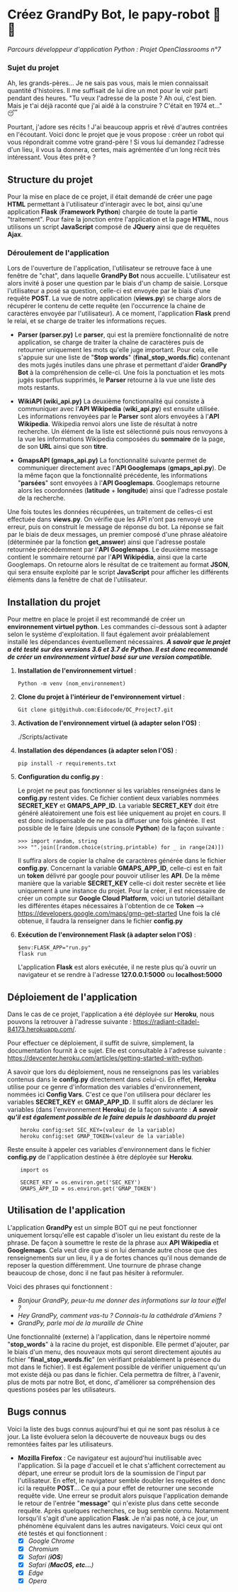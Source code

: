 # Créez GrandPy Bot, le papy-robot 🤖 👴

*Parcours développeur d'application Python : Projet OpenClassrooms n°7* 

### Sujet du projet

Ah, les grands-pères... Je ne sais pas vous, mais le mien connaissait quantité d'histoires. Il me suffisait de lui dire un mot pour le voir parti pendant des heures. "Tu veux l'adresse de la poste ? Ah oui, c'est bien. Mais je t'ai déjà raconté que j'ai aidé à la construire ? C'était en 1974 et..." 😴

Pourtant, j'adore ses récits ! J'ai beaucoup appris et rêvé d'autres contrées en l'écoutant. Voici donc le projet que je vous propose : créer un robot qui vous répondrait comme votre grand-père ! Si vous lui demandez l'adresse d'un lieu, il vous la donnera, certes, mais agrémentée d'un long récit très intéressant. Vous êtes prêt·e ?

## Structure du projet

Pour la mise en place de ce projet, il était demandé de créer une page **HTML** permettant à l'utilisateur d'interagir avec le bot, ainsi qu'une application **Flask** (**Framework Python**) chargée de toute la partie "traitement". Pour faire la jonction entre l'application et la page **HTML**, nous utilisons un script **JavaScript** composé de **JQuery** ainsi que de requêtes **Ajax**.

### Déroulement de l'application

Lors de l'ouverture de l'application, l'utilisateur se retrouve face à une fenêtre de "chat", dans laquelle **GrandPy Bot** nous accueille. L'utilisateur est alors invité à poser une question par le biais d'un champ de saisie.
Lorsque l'utilisateur a posé sa question, celle-ci est envoyée par le biais d'une requête **POST**. La vue de notre application (**views.py**) se charge alors de récupérer le contenu de cette requête (en l'occurrence la chaine de caractères envoyée par l'utilisateur).
A ce moment, l'application **Flask** prend le relai, et se charge de traiter les informations reçues. 

- **Parser (parser.py)**
Le **parser**, qui est la première fonctionnalité de notre application, se charge de traiter la chaîne de caractères puis de retourner uniquement les mots qu'elle juge important. Pour cela, elle s'appuie sur une liste de "**Stop words**" (**final_stop_words.fic**) contenant des mots jugés inutiles dans une phrase et permettant d'aider **GrandPy Bot** à la compréhension de celle-ci.
Une fois la ponctuation et les mots jugés superflus supprimés, le **Parser** retourne à la vue une liste des mots restants.

- **WikiAPI (wiki_api.py)**
La deuxième fonctionnalité qui consiste à communiquer avec l'**API Wikipedia** (**wiki_api.py**) est ensuite utilisée. Les informations renvoyées par le **Parser** sont alors envoyées à l'**API Wikipedia**.
Wikipedia renvoi alors une liste de résultat à notre recherche. Un élément de la liste est sélectionné puis nous renvoyons à la vue les informations Wikipedia composées du **sommaire** de la page, de son **URL** ainsi que son **titre**.

- **GmapsAPI (gmaps_api.py)**
La fonctionnalité suivante permet de communiquer directement avec l'**API Googlemaps** (**gmaps_api.py**). De la même façon que la fonctionnalité précédente, les informations "**parsées**" sont envoyées à l'**API Googlemaps**.
Googlemaps retourne alors les coordonnées (**latitude** + **longitude**) ainsi que l'adresse postale de la recherche.

Une fois toutes les données récupérées, un traitement de celles-ci est effectuée dans **views.py**. On vérifie que les API n'ont pas renvoyé une erreur, puis on construit le message de réponse du bot. La réponse se fait par le biais de deux messages, un premier composé d'une phrase aléatoire (déterminée par la fonction **get_answer**) ainsi que l'adresse postale retournée précédemment par l'**API Googlemaps**. Le deuxième message contient le sommaire retourné par l'**API Wikipédia**, ainsi que la carte Googlemaps.
On retourne alors le résultat de ce traitement au format **JSON**, qui sera ensuite exploité par le script **JavaScript** pour afficher les différents éléments dans la fenêtre de chat de l'utilisateur.

## Installation du projet

Pour mettre en place le projet il est recommandé de créer un **environnement virtuel python**. Les commandes ci-dessous sont à adapter selon le système d'exploitation. Il faut également avoir préalablement installé les dépendances éventuellement nécessaires.
***A savoir que le projet a été testé sur des versions 3.6 et 3.7 de Python. Il est donc recommandé de créer un environnement virtuel basé sur une version compatible.***

 1. **Installation de l'environnement virtuel** :

		Python -m venv (nom_environnement)
	
 2. **Clone du projet à l'intérieur de l'environnement virtuel** :

		Git clone git@github.com:Eidocode/OC_Project7.git

 3.  **Activation de l'environnement virtuel (à adapter selon l'OS)** :

		./Scripts/activate

 4. **Installation des dépendances (à adapter selon l'OS)** :
 
		pip install -r requirements.txt

 5. **Configuration du config.py** :

	 Le projet ne peut pas fonctionner si les variables renseignées dans le **config.py** restent vides. Ce fichier contient deux variables nommées **SECRET_KEY** et **GMAPS_APP_ID**. La variable **SECRET_KEY** doit être généré aléatoirement une fois est liée uniquement au projet en cours. Il est donc indispensable de ne pas la diffuser une fois générée. Il est possible de le faire (depuis une console **Python**) de la façon suivante :

		>>> import random, string
		>>> "".join([random.choice(string.printable) for _ in range(24)])

	Il suffira alors de copier la chaîne de caractères générée dans le fichier **config.py**.
	Concernant la variable **GMAPS_APP_ID**, celle-ci est en fait un **token** délivré par google pour pouvoir utiliser les **API**. De la même manière que la variable **SECRET_KEY** celle-ci doit rester secrète et liée uniquement à une instance du projet. Pour la créer, il est nécessaire de créer un compte sur **Google Cloud Platform**, voici un tutoriel détaillant les différentes étapes nécessaires à l'obtention de ce **Token** --> https://developers.google.com/maps/gmp-get-started
	Une fois la clé obtenue, il faudra la renseigner dans le fichier **config.py**

 6. **Exécution de l'environnement Flask (à adapter selon l'OS)** :

		$env:FLASK_APP="run.py"
		flask run

	L'application **Flask** est alors exécutée, il ne reste plus qu'à ouvrir un navigateur et se rendre à l'adresse **127.0.0.1:5000** ou **localhost:5000**

## Déploiement de l'application

Dans le cas de ce projet, l'application a été déployée sur **Heroku**, nous pouvons la retrouver à l'adresse suivante : https://radiant-citadel-84173.herokuapp.com/.

Pour effectuer ce déploiement, il suffit de suivre, simplement, la documentation fournit à ce sujet. Elle est consultable à l'adresse suivante : https://devcenter.heroku.com/articles/getting-started-with-python.

A savoir que lors du déploiement, nous ne renseignons pas les variables contenus dans le **config.py** directement dans celui-ci. En effet, **Heroku** utilise pour ce genre d'information des variables d'environnement, nommées ici **Config Vars**. C'est ce que l'on utilisera pour déclarer les variables **SECRET_KEY** et **GMAP_APP_ID**.
Il suffit alors de déclarer les variables (dans l'environnement **Heroku**) de la façon suivante : 
***A savoir qu'il est également possible de le faire depuis le dashboard du projet***

		heroku config:set SEC_KEY=(valeur de la variable)
		heroku config:set GMAP_TOKEN=(valeur de la variable)

Reste ensuite à appeler ces variables d'environnement dans le fichier **config.py** de l'application destinée à être déployée sur **Heroku**.

		import os
		
		SECRET_KEY = os.environ.get('SEC_KEY')
		GMAPS_APP_ID = os.environ.get('GMAP_TOKEN')


## Utilisation de l'application

L'application **GrandPy** est un simple BOT qui ne peut fonctionner uniquement lorsqu'elle est capable d'isoler un lieu existant du reste de la phrase. De façon à soumettre le reste de la phrase aux **API Wikipedia** et **Googlemaps**. Cela veut dire que si on lui demande autre chose que des renseignements sur un lieu, il y a de fortes chances qu'il nous demande de reposer la question différemment. Une tournure de phrase change beaucoup de chose, donc il ne faut pas hésiter à reformuler. 
		
Voici des phrases qui fonctionnent : 

 - *Bonjour GrandPy, peux-tu me donner des informations sur la tour eiffel ?*
 - *Hey GrandPy, comment vas-tu ? Connais-tu la cathédrale d'Amiens ?*
 - *GrandPy, parle moi de la muraille de Chine*

Une fonctionnalité (externe) à l'application, dans le répertoire nommé "**stop_words**" à la racine du projet, est disponible. Elle permet d'ajouter, par le biais d'un menu, des nouveaux mots qui seront directement ajoutés au fichier "**final_stop_words.fic**" (en vérifiant préalablement la présence du mot dans le fichier). Il est également possible de vérifier uniquement qu'un mot existe déjà ou pas dans le fichier. Cela permettra de filtrer, à l'avenir, plus de mots par notre Bot, et donc, d'améliorer sa compréhension des questions posées par les utilisateurs. 

## Bugs connus

Voici la liste des bugs connus aujourd'hui et qui ne sont pas résolus à ce jour. La liste évoluera selon la découverte de nouveaux bugs ou des remontées faites par les utilisateurs.

 - **Mozilla Firefox** : Ce navigateur est aujourd'hui inutilisable avec l'application. Si la page d'accueil et le chat s'affichent correctement au départ, une erreur se produit lors de la soumission de l'input par l'utilisateur. En effet, le navigateur semble doubler les requêtes et donc ici la requête **POST**... Ce qui a pour effet de retourner une seconde requête vide. Une erreur se produit alors puisque l'application demande le retour de l'entrée "**message**" qui n'existe plus dans cette seconde requête.
	Après quelques recherches, ce bug semble connu. Notamment lorsqu'il s'agit d'une application **Flask**.
	Je n'ai pas noté, à ce jour, un phénomène équivalent dans les autres navigateurs. Voici ceux qui ont été testés et qui fonctionnent : 
	 - [X] *Google Chrome*
	 - [X] *Chromium*
	 - [X] *Safari (**iOS**)*
	 - [X] *Safari (**MacOS, etc...**)*
	 - [X] *Edge*
	 - [X] *Opera*
